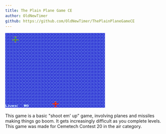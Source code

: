 ```yaml
---
title: The Plain Plane Game CE
author: OldNewTimer
github: https://github.com/OldNewTimer/ThePlainPlaneGameCE
---
```

![The Plain Plane Game Demo](/assets/images/Plane.gif)

This game is a basic "shoot em' up" game, involving planes and missiles making things go boom. It gets increasingly difficult as you complete levels. This game was made for Cemetech Contest 20 in the air category.